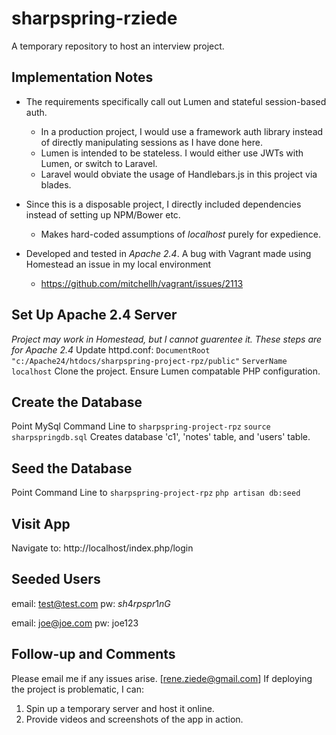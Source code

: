 # sharpspring-rziede

A temporary repository to host an interview project.

## Implementation Notes
* The requirements specifically call out Lumen and stateful session-based auth.
  * In a production project, I would use a framework auth library instead of directly manipulating sessions as I have done here.
  * Lumen is intended to be stateless. I would either use JWTs with Lumen, or switch to Laravel.
  * Laravel would obviate the usage of Handlebars.js in this project via blades.
  
* Since this is a disposable project, I directly included dependencies instead of setting up NPM/Bower etc. 
  * Makes hard-coded assumptions of _localhost_ purely for expedience.

* Developed and tested in _Apache 2.4_. A bug with Vagrant made using Homestead an issue in my local environment
  * https://github.com/mitchellh/vagrant/issues/2113

## Set Up Apache 2.4 Server
*Project may work in Homestead, but I cannot guarentee it. These steps are for Apache 2.4*
Update httpd.conf:
  `DocumentRoot "c:/Apache24/htdocs/sharpspring-project-rpz/public"`
  `ServerName localhost`
Clone the project. Ensure Lumen compatable PHP configuration.

## Create the Database 
Point MySql Command Line to `sharpspring-project-rpz`
`source sharpspringdb.sql`
Creates database 'c1', 'notes' table, and 'users' table.

## Seed the Database 
Point Command Line to `sharpspring-project-rpz`
`php artisan db:seed`

## Visit App
Navigate to:
http://localhost/index.php/login

## Seeded Users
email: test@test.com
pw: $sh4rpspr1nG$

email: joe@joe.com
pw: joe123

## Follow-up and Comments
Please email me if any issues arise. [rene.ziede@gmail.com]
If deploying the project is problematic, I can:
  1. Spin up a temporary server and host it online.
  2. Provide videos and screenshots of the app in action.
